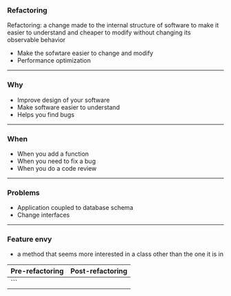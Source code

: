 ### Refactoring

Refactoring: a change made to the internal structure of software to make it 
easier to understand and cheaper to modify without changing its observable behavior

* Make the sofwtare easier to change and modify
* Performance optimization

---
### Why

* Improve design of your software
* Make software easier to understand
* Helps you find bugs


---
### When

* When you add a function
* When you need to fix a bug
* When you do a code review

---
### Problems

* Application coupled to database schema
* Change interfaces

---

### Feature envy

* a method that seems more interested in a class other than the one it is in

| Pre-refactoring| Post-refactoring|
| ---------------|:---------------:|	
|```             |                 |


